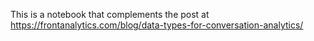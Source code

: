 This is a notebook that complements the post at 
https://frontanalytics.com/blog/data-types-for-conversation-analytics/
